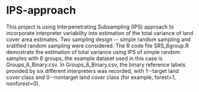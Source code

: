 # IPS-approach

This project is using Interpenetrating Subsampling (IPS) approach to incorporate interpreter variability into estimation of the total variance of land cover area estimates. Two sampling design -- simple random sampling and sratified random sampling were considered. 
The R code file SRS_6group.R demostrate the estimation of total variance using IPS of simple random samples with 6 groups, the example dataset used in this case is Groups_6_Binary.csv. In Groups_6_Binary.csv, the binary reference labels provided by six different interpreters was recorded, with 1--target land cover class and 0--nontarget land cover class (for example, forest=1, nonforest=0). 
